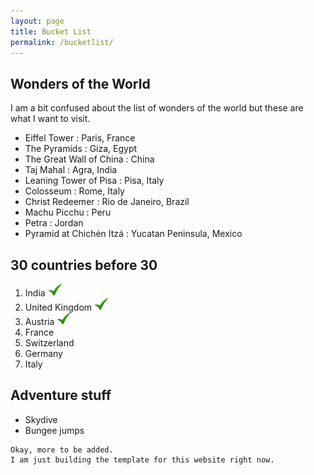 ```yaml
---
layout: page
title: Bucket List
permalink: /bucketlist/
---
```


## Wonders of the World

I am a bit confused about the list of wonders of the world but these are what I want to visit.

- Eiffel Tower : Paris, France [](/images/tick-mark.png "Done")
- The Pyramids : Giza, Egypt [](/images/tick-mark.png "Done")
- The Great Wall of China : China [](/images/tick-mark.png "Done")
- Taj Mahal : Agra, India [](/images/tick-mark.png "Done")
- Leaning Tower of Pisa : Pisa, Italy[](/images/tick-mark.png "Done")
- Colosseum : Rome, Italy [](/images/tick-mark.png "Done")
- Christ Redeemer : Rio de Janeiro, Brazil [](/images/tick-mark.png "Done")
- Machu Picchu : Peru [](/images/tick-mark.png "Done")
- Petra : Jordan [](/images/tick-mark.png "Done")
- Pyramid at Chichén Itzá : Yucatan Peninsula, Mexico [](/images/tick-mark.png "Done")

## 30 countries before 30

1. India ![](/images/tick-mark.png "Done")
2. United Kingdom ![](/images/tick-mark.png "Done")
3. Austria ![](/images/tick-mark.png "Done")
4. France
5. Switzerland
6. Germany
7. Italy

## Adventure stuff

- Skydive
- Bungee jumps

```
Okay, more to be added.
I am just building the template for this website right now.
```
